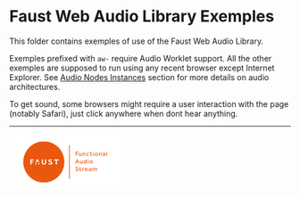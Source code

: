 # Faust Web Audio Library Exemples


This folder contains exemples of use of the Faust Web Audio Library.

Exemples prefixed with `aw-` require Audio Worklet support.
All the other exemples are supposed to run using any recent browser except Internet Explorer.
See [Audio Nodes Instances](../README.md) section for more details on audio architectures.

To get sound, some browsers might require a user interaction with the page (notably Safari),
just click anywhere when dont hear anything.


----
<a href="http://faust.grame.fr"><img src=../imgs/faust.png width=200 /></a>
 

